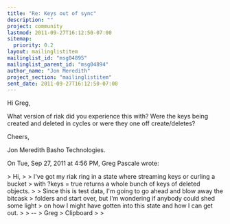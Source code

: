 ```yaml
---
title: "Re: Keys out of sync"
description: ""
project: community
lastmod: 2011-09-27T16:12:50-07:00
sitemap:
  priority: 0.2
layout: mailinglistitem
mailinglist_id: "msg04895"
mailinglist_parent_id: "msg04894"
author_name: "Jon Meredith"
project_section: "mailinglistitem"
sent_date: 2011-09-27T16:12:50-07:00
---
```



Hi Greg,

What version of riak did you experience this with? Were the keys being
created and deleted in cycles or were they one off create/deletes?

Cheers,

Jon Meredith
Basho Technologies.

On Tue, Sep 27, 2011 at 4:56 PM, Greg Pascale  wrote:

&gt; Hi,
&gt;
&gt; I've got my riak ring in a state where streaming keys or curling a bucket
&gt; with ?keys = true returns a whole bunch of keys of deleted objects.
&gt;
&gt; Since this is test data, I'm going to go ahead and blow away the bitcask
&gt; folders and start over, but I'm wondering if anybody could shed some light
&gt; on how I might have gotten into this state and how I can get out.
&gt;
&gt; --
&gt; Greg
&gt; Clipboard
&gt;
&gt;

